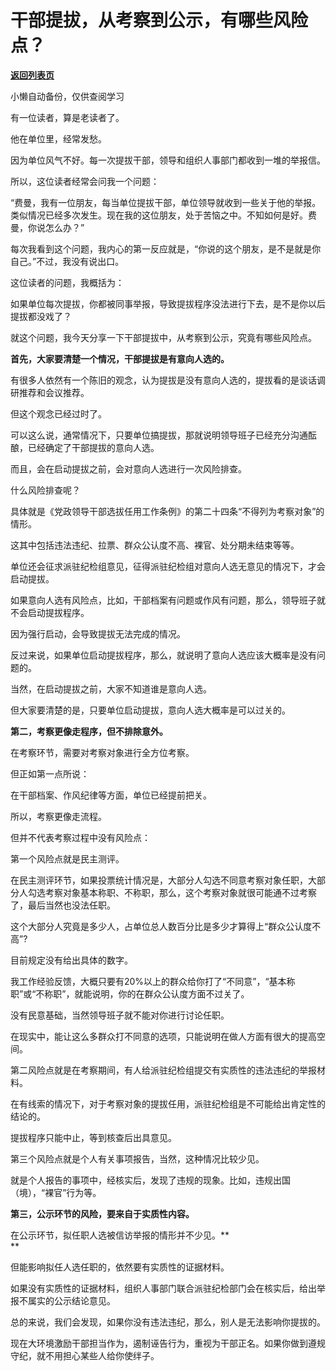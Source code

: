 # 干部提拔，从考察到公示，有哪些风险点？

[**返回列表页**](/gzh/费曼的小茶馆)

小懒自动备份，仅供查阅学习

有一位读者，算是老读者了。  

他在单位里，经常发愁。

因为单位风气不好。每一次提拔干部，领导和组织人事部门都收到一堆的举报信。

所以，这位读者经常会问我一个问题：

“费曼，我有一位朋友，每当单位提拔干部，单位领导就收到一些关于他的举报。类似情况已经多次发生。现在我的这位朋友，处于苦恼之中。不知如何是好。费曼，你说怎么办？”

每次我看到这个问题，我内心的第一反应就是，“你说的这个朋友，是不是就是你自己。”不过，我没有说出口。

这位读者的问题，我概括为：  

如果单位每次提拔，你都被同事举报，导致提拔程序没法进行下去，是不是你以后提拔都没戏了？  

就这个问题，我今天分享一下干部提拔中，从考察到公示，究竟有哪些风险点。

**首先，大家要清楚一个情况，干部提拔是有意向人选的。**  

有很多人依然有一个陈旧的观念，认为提拔是没有意向人选的，提拔看的是谈话调研推荐和会议推荐。

但这个观念已经过时了。  

可以这么说，通常情况下，只要单位搞提拔，那就说明领导班子已经充分沟通酝酿，已经确定了干部提拔的意向人选。  

而且，会在启动提拔之前，会对意向人选进行一次风险排查。  

什么风险排查呢？

具体就是《党政领导干部选拔任用工作条例》的第二十四条“不得列为考察对象”的情形。

这其中包括违法违纪、拉票、群众公认度不高、裸官、处分期未结束等等。  

单位还会征求派驻纪检组意见，征得派驻纪检组对意向人选无意见的情况下，才会启动提拔。

如果意向人选有风险点，比如，干部档案有问题或作风有问题，那么，领导班子就不会启动提拔程序。

因为强行启动，会导致提拔无法完成的情况。  

反过来说，如果单位启动提拔程序，那么，就说明了意向人选应该大概率是没有问题的。  

当然，在启动提拔之前，大家不知道谁是意向人选。  

但大家要清楚的是，只要单位启动提拔，意向人选大概率是可以过关的。

**第二，考察更像走程序，但不排除意外。**  

在考察环节，需要对考察对象进行全方位考察。  

但正如第一点所说：

在干部档案、作风纪律等方面，单位已经提前把关。

所以，考察更像走流程。

但并不代表考察过程中没有风险点：

第一个风险点就是民主测评。  

在民主测评环节，如果投票统计情况是，大部分人勾选不同意考察对象任职，大部分人勾选考察对象基本称职、不称职，那么，这个考察对象就很可能通不过考察了，最后当然也没法任职。

这个大部分人究竟是多少人，占单位总人数百分比是多少才算得上“群众公认度不高”?  

目前规定没有给出具体的数字。  

我工作经验反馈，大概只要有20%以上的群众给你打了“不同意”，“基本称职”或“不称职”，就能说明，你的在群众公认度方面不过关了。  

没有民意基础，当然领导班子就不能对你进行讨论任职。

在现实中，能让这么多群众打不同意的选项，只能说明在做人方面有很大的提高空间。

第二风险点就是在考察期间，有人给派驻纪检组提交有实质性的违法违纪的举报材料。  

在有线索的情况下，对于考察对象的提拔任用，派驻纪检组是不可能给出肯定性的结论的。

提拔程序只能中止，等到核查后出具意见。

第三个风险点就是个人有关事项报告，当然，这种情况比较少见。

就是个人报告的事项中，经核实后，发现了违规的现象。比如，违规出国（境），“裸官”行为等。

**第三，公示环节的风险，要来自于实质性内容。**

在公示环节，拟任职人选被信访举报的情形并不少见。**  
**

但能影响拟任人选任职的，依然要有实质性的证据材料。  

如果没有实质性的证据材料，组织人事部门联合派驻纪检部门会在核实后，给出举报不属实的公示结论意见。  

总的来说，我们会发现，如果你没有违法违纪，那么，别人是无法影响你提拔的。  

现在大环境激励干部担当作为，遏制诬告行为，重视为干部正名。如果你做到遵规守纪，就不用担心某些人给你使绊子。  

